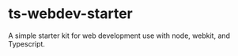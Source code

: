 # ts-webdev-starter

A simple starter kit for web development use with node, webkit, and Typescript.
